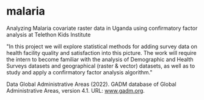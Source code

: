 # malaria
Analyzing Malaria covariate raster data in Uganda using confirmatory factor analysis at Telethon Kids Institute

"In this project we will explore statistical methods for adding survey data on health facility quality and satisfaction into this picture. The work will require the intern to become familiar with the analysis of Demographic and Health Surveys datasets and geographical (raster & vector) datasets, as well as to study and apply a confirmatory factor analysis algorithm."

Data
Global Administrative Areas (2022). GADM database of Global Administrative Areas, version 4.1. URL: www.gadm.org.
